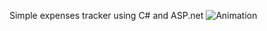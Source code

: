 Simple expenses tracker using C# and ASP.net
![Animation](https://github.com/sdeleppo/ExpenseTracker-C-ASP.net/assets/76185704/47ee0a85-58df-4d73-a47a-7444cdfc5e46)
